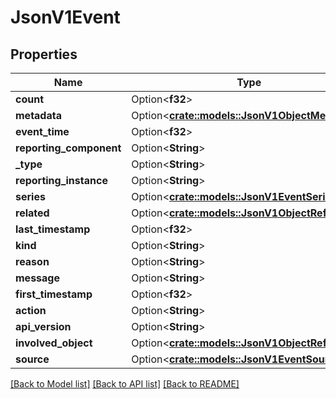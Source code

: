 # JsonV1Event

## Properties

Name | Type | Description | Notes
------------ | ------------- | ------------- | -------------
**count** | Option<**f32**> |  | [optional]
**metadata** | Option<[**crate::models::JsonV1ObjectMeta**](json_V1ObjectMeta.md)> |  | [optional]
**event_time** | Option<**f32**> |  | [optional]
**reporting_component** | Option<**String**> |  | [optional]
**_type** | Option<**String**> |  | [optional]
**reporting_instance** | Option<**String**> |  | [optional]
**series** | Option<[**crate::models::JsonV1EventSeries**](json_V1EventSeries.md)> |  | [optional]
**related** | Option<[**crate::models::JsonV1ObjectReference**](json_V1ObjectReference.md)> |  | [optional]
**last_timestamp** | Option<**f32**> |  | [optional]
**kind** | Option<**String**> |  | [optional]
**reason** | Option<**String**> |  | [optional]
**message** | Option<**String**> |  | [optional]
**first_timestamp** | Option<**f32**> |  | [optional]
**action** | Option<**String**> |  | [optional]
**api_version** | Option<**String**> |  | [optional]
**involved_object** | Option<[**crate::models::JsonV1ObjectReference**](json_V1ObjectReference.md)> |  | [optional]
**source** | Option<[**crate::models::JsonV1EventSource**](json_V1EventSource.md)> |  | [optional]

[[Back to Model list]](../README.md#documentation-for-models) [[Back to API list]](../README.md#documentation-for-api-endpoints) [[Back to README]](../README.md)


